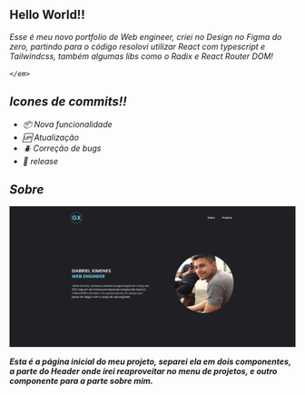 ## Hello World!!

<p>
    <em>
        Esse é meu novo portfolio de Web engineer,
        criei no Design no Figma do zero, 
        partindo para o código resolovi utilizar React com typescript e Tailwindcss, também algumas libs como o Radix e React Router DOM!
    
    </em>
<p>

## Icones de commits!!

 - :package: Nova funcionalidade
 - :up: Atualização
 - :beetle: Correção de bugs
 - :checkered_flag: release


## Sobre

![Pagina principal onde mostra um pouco sobre mim!](/public/print_ximeen_portfolio.png)

<p>
    <b>
        Esta é a página inicial do meu projeto, separei ela em dois componentes, a parte do Header onde irei reaproveitar no menu de projetos, e outro componente para a parte sobre mim.
    </b>
<p>